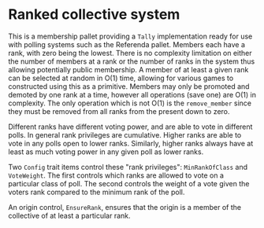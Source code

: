 # Ranked collective system

This is a membership pallet providing a `Tally` implementation ready for use with polling
systems such as the Referenda pallet. Members each have a rank, with zero being the lowest.
There is no complexity limitation on either the number of members at a rank or the number of
ranks in the system thus allowing potentially public membership. A member of at least a given
rank can be selected at random in O(1) time, allowing for various games to constructed using
this as a primitive. Members may only be promoted and demoted by one rank at a time, however
all operations (save one) are O(1) in complexity. The only operation which is not O(1) is the
`remove_member` since they must be removed from all ranks from the present down to zero.

Different ranks have different voting power, and are able to vote in different polls. In general
rank privileges are cumulative. Higher ranks are able to vote in any polls open to lower ranks.
Similarly, higher ranks always have at least as much voting power in any given poll as lower
ranks.

Two `Config` trait items control these "rank privileges": `MinRankOfClass` and `VoteWeight`.
The first controls which ranks are allowed to vote on a particular class of poll. The second
controls the weight of a vote given the voters rank compared to the minimum rank of the poll.

An origin control, `EnsureRank`, ensures that the origin is a member of the collective of at
least a particular rank.
